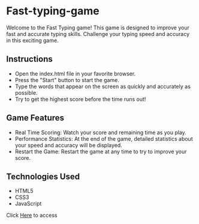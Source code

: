 # Fast-typing-game
Welcome to the Fast Typing game! This game is designed to improve your fast and accurate typing skills. Challenge your typing speed and accuracy in this exciting game.

## Instructions
- Open the index.html file in your favorite browser.
- Press the "Start" button to start the game.
- Type the words that appear on the screen as quickly and accurately as possible.
- Try to get the highest score before the time runs out!

## Game Features
- Real Time Scoring: Watch your score and remaining time as you play.
- Performance Statistics: At the end of the game, detailed statistics about your speed and accuracy will be displayed.
- Restart the Game: Restart the game at any time to try to improve your score.

## Technologies Used
- HTML5
- CSS3
- JavaScript

Click [Here](https://alejopc7410.github.io/fast-typing-game/) to access

